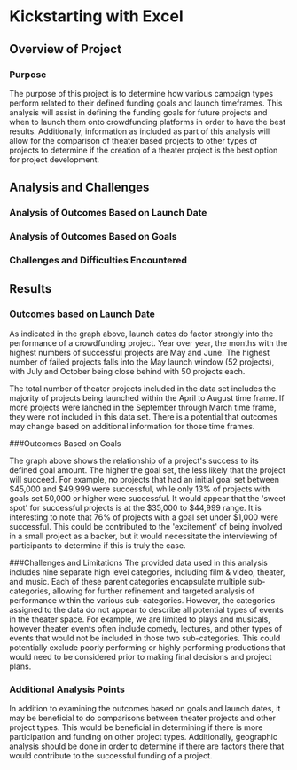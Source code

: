 # Kickstarting with Excel

## Overview of Project

### Purpose

The purpose of this project is to determine how various campaign types perform related to their defined funding goals and launch timeframes.  This analysis will 
assist in defining the funding goals for future projects and when to launch them onto crowdfunding platforms in order to have the best results.  Additionally, 
information as included as part of this analysis will allow for the comparison of theater based projects to other types of projects to determine if the creation
of a theater project is the best option for project development. 

## Analysis and Challenges

### Analysis of Outcomes Based on Launch Date
<INCLUDE LINK TO LAUNCH DATE GRAPHIC HERE> 


### Analysis of Outcomes Based on Goals
<INCLUDE LINK TO OUTCOMES GRAPHIC HERE>


### Challenges and Difficulties Encountered

## Results

### Outcomes based on Launch Date
As indicated in the graph above, launch dates do factor strongly into the performance of a crowdfunding project.  Year over year, the months with the highest numbers of 
successful projects are May and June.    The highest number of failed projects falls into the May launch window (52 projects), with July and October being close
behind with 50 projects each. 

The total number of theater projects included in the data set includes the majority of projects being launched within the April to August time frame.   If more projects
were lanched in the September through March time frame, they were not included in this data set.  There is a potential that outcomes may change based on additional 
information for those time frames. 

###Outcomes Based on Goals 

The graph above shows the relationship of a project's success to its defined goal amount.  The higher the goal set, the less likely that the project will succeed. For example, 
no projects that had an initial goal set between $45,000 and $49,999 were successful, while only 13% of projects with goals set 50,000 or higher were successful.  It would 
appear that the 'sweet spot' for successful projects is at the $35,000 to $44,999 range.  It is interesting to note that 76% of projects with a goal set under 
$1,000 were successful.  This could be contributed to the 'excitement' of being involved in a small project as a backer, but it would necessitate the interviewing
of participants to determine if this is truly the case.  

###Challenges and Limitations
The provided data used in this analysis includes nine separate high level categories, including film & video, theater, and music.  Each of these parent categories
encapsulate multiple sub-categories, allowing for further refinement and targeted analysis of performance within the various sub-categories.   However, the categories
assigned to the data do not appear to describe all potential types of events in the theater space.  For example, we are limited to plays and musicals, however 
theater events often include comedy, lectures, and other types of events that would not be included in those two sub-categories.  This could potentially exclude 
poorly performing or highly performing productions that would need to be considered prior to making final decisions and project plans. 

### Additional Analysis Points 
In addition to examining the outcomes based on goals and launch dates, it may be beneficial to do comparisons between theater projects and other project types.
This would be beneficial in determining if there is more participation and funding on other project types.  Additionally, geographic analysis should be done
in order to determine if there are factors there that would contribute to the successful funding of a project. 

